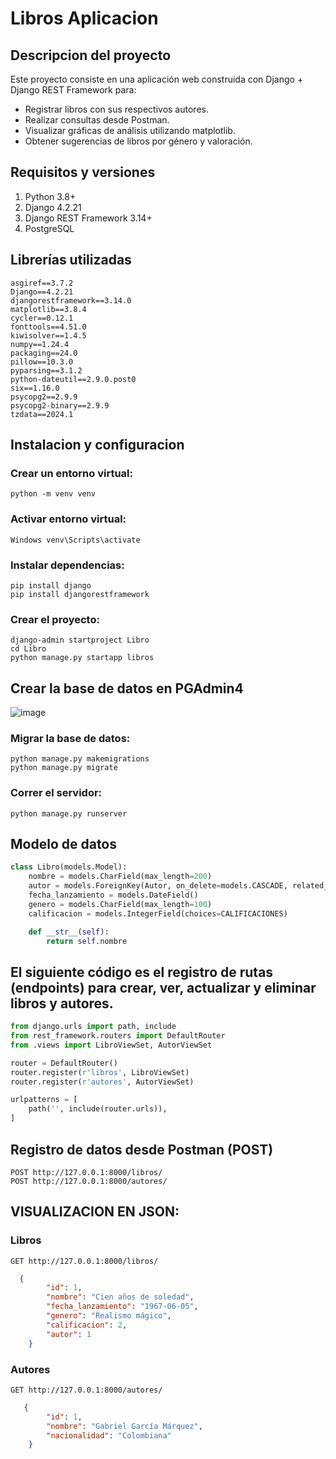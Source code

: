 # Libros Aplicacion

## Descripcion del proyecto
Este proyecto consiste en una aplicación web construida con Django + Django REST Framework para:

- Registrar libros con sus respectivos autores.
- Realizar consultas desde Postman.
- Visualizar gráficas de análisis utilizando matplotlib.
- Obtener sugerencias de libros por género y valoración.

## Requisitos y versiones

1. Python 3.8+
2. Django 4.2.21
3. Django REST Framework 3.14+
4. PostgreSQL

## Librerías utilizadas

```
asgiref==3.7.2
Django==4.2.21
djangorestframework==3.14.0
matplotlib==3.8.4
cycler==0.12.1
fonttools==4.51.0
kiwisolver==1.4.5
numpy==1.24.4
packaging==24.0
pillow==10.3.0
pyparsing==3.1.2
python-dateutil==2.9.0.post0
six==1.16.0
psycopg2==2.9.9
psycopg2-binary==2.9.9
tzdata==2024.1
```

## Instalacion y configuracion 

### Crear un entorno virtual:
```
python -m venv venv
```

### Activar entorno virtual:
```
Windows venv\Scripts\activate
```

### Instalar dependencias:
```
pip install django
pip install djangorestframework
```

### Crear el proyecto:
```
django-admin startproject Libro 
cd Libro
python manage.py startapp libros
```

## Crear la base de datos en PGAdmin4
![image](https://github.com/user-attachments/assets/d7ebb0d8-d411-4085-865d-b01f7c80602d)

### Migrar la base de datos:
```
python manage.py makemigrations
python manage.py migrate
```

### Correr el servidor:
```
python manage.py runserver
```

## Modelo de datos

```python
class Libro(models.Model):
    nombre = models.CharField(max_length=200)
    autor = models.ForeignKey(Autor, on_delete=models.CASCADE, related_name="libros")
    fecha_lanzamiento = models.DateField()
    genero = models.CharField(max_length=100)
    calificacion = models.IntegerField(choices=CALIFICACIONES)

    def __str__(self):
        return self.nombre
```

## El siguiente código es el registro de rutas (endpoints) para crear, ver, actualizar y eliminar libros y autores.

```python
from django.urls import path, include
from rest_framework.routers import DefaultRouter
from .views import LibroViewSet, AutorViewSet

router = DefaultRouter()
router.register(r'libros', LibroViewSet)
router.register(r'autores', AutorViewSet)

urlpatterns = [
    path('', include(router.urls)),
]
```

## Registro de datos desde Postman (POST)

```postman
POST http://127.0.0.1:8000/libros/
POST http://127.0.0.1:8000/autores/

```

## VISUALIZACION EN JSON: 

### Libros

```postman
GET http://127.0.0.1:8000/libros/
```
```json
  {
        "id": 1,
        "nombre": "Cien años de soledad",
        "fecha_lanzamiento": "1967-06-05",
        "genero": "Realismo mágico",
        "calificacion": 2,
        "autor": 1
    }
```

### Autores

```postman
GET http://127.0.0.1:8000/autores/
```
```json
   {
        "id": 1,
        "nombre": "Gabriel García Márquez",
        "nacionalidad": "Colombiana"
    }
```







